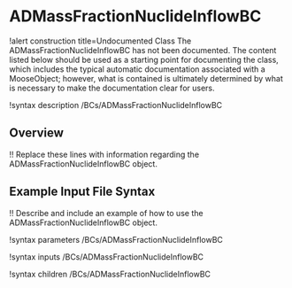 # ADMassFractionNuclideInflowBC

!alert construction title=Undocumented Class
The ADMassFractionNuclideInflowBC has not been documented. The content listed below should be used as a starting point for
documenting the class, which includes the typical automatic documentation associated with a
MooseObject; however, what is contained is ultimately determined by what is necessary to make the
documentation clear for users.

!syntax description /BCs/ADMassFractionNuclideInflowBC

## Overview

!! Replace these lines with information regarding the ADMassFractionNuclideInflowBC object.

## Example Input File Syntax

!! Describe and include an example of how to use the ADMassFractionNuclideInflowBC object.

!syntax parameters /BCs/ADMassFractionNuclideInflowBC

!syntax inputs /BCs/ADMassFractionNuclideInflowBC

!syntax children /BCs/ADMassFractionNuclideInflowBC
